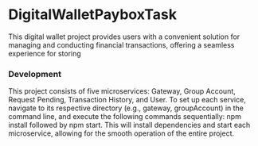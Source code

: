 # DigitalWalletPayboxTask
This digital wallet project provides users with a convenient solution for managing and conducting financial transactions, offering a seamless experience for storing


### Development


This project consists of five microservices:
Gateway, Group Account, Request Pending, Transaction History, and User. 
To set up each service, navigate to its respective directory (e.g., gateway, groupAccount) in the command line,
and execute the following commands sequentially: npm install followed by npm start.
This will install dependencies and start each microservice, allowing for the smooth operation of the entire project.
